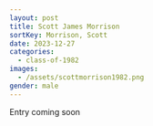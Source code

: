 ```yaml
---
layout: post
title: Scott James Morrison
sortKey: Morrison, Scott
date: 2023-12-27
categories:
  - class-of-1982
images:
  - /assets/scottmorrison1982.png
gender: male
---
```

E﻿ntry coming soon